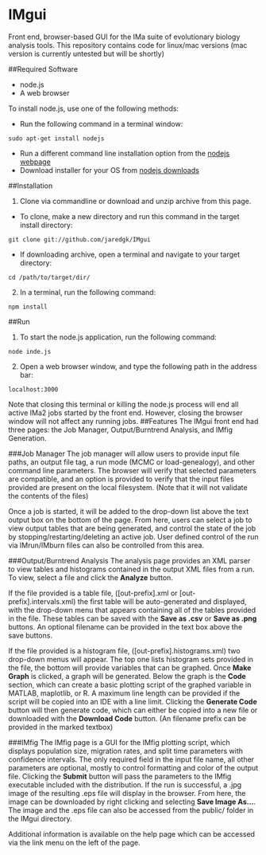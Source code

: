 # IMgui
Front end, browser-based GUI for the IMa suite of evolutionary biology analysis tools. This repository contains code for linux/mac versions (mac version is currently untested but will be shortly)

##Required Software
* node.js
* A web browser

To install node.js, use one of the following methods:
* Run the following command in a terminal window:
```
sudo apt-get install nodejs
```
* Run a different command line installation option from the [nodejs webpage](https://nodejs.org/en/download/package-manager/)
* Download installer for your OS from [nodejs downloads](https://nodejs.org/en/download/)

##Installation
1. Clone via commandline or download and unzip archive from this page. 
  * To clone, make a new directory and run this command in the target install directory: 
  ```
  git clone git://github.com/jaredgk/IMgui
  ```
  * If downloading archive, open a terminal and navigate to your target directory:
  ```
  cd /path/to/target/dir/
  ```
2. In a terminal, run the following command:
  
  ```
  npm install
  ```

##Run
1. To start the node.js application, run the following command:
  
  ```
  node inde.js
  ```
2. Open a web browser window, and type the following path in the address bar:
  
  ```
  localhost:3000
  ```

Note that closing this terminal or killing the node.js process will end all active IMa2 jobs started by the front end. However, closing the browser window will not affect any running jobs. 
##Features
The IMgui front end had three pages: the Job Manager, Output/Burntrend Analysis, and IMfig Generation.

###Job Manager
The job manager will allow users to provide input file paths, an output file tag, a run mode (MCMC or load-genealogy), and other command line parameters. The browser will verify that selected parameters are compatible, and an option is provided to verify that the input files provided are present on the local filesystem. (Note that it will not validate the contents of the files)

Once a job is started, it will be added to the drop-down list above the text output box on the bottom of the page. From here, users can select a job to view output tables that are being generated, and control the state of the job by stopping/restarting/deleting an active job. User defined control of the run via IMrun/IMburn files can also be controlled from this area. 

###Output/Burntrend Analysis
The analysis page provides an XML parser to view tables and histograms contained in the output XML files from a run. To view, select a file and click the __Analyze__ button. 

If the file provided is a table file, ([out-prefix].xml or [out-prefix].intervals.xml) the first table will be auto-generated and displayed, with the drop-down menu that appears containing all of the tables provided in the file. These tables can be saved with the __Save as .csv__ or __Save as .png__ buttons. An optional filename can be provided in the text box above the save buttons. 

If the file provided is a histogram file, ([out-prefix].histograms.xml) two drop-down menus will appear. The top one lists histogram sets provided in the file, the bottom will provide variables that can be graphed. Once __Make Graph__ is clicked, a graph will be generated. Below the graph is the __Code__ section, which can create a basic plotting script of the graphed variable in MATLAB, maplotlib, or R. A maximum line length can be provided if the script will be copied into an IDE with a line limit. Clicking the __Generate Code__ button will then generate code, which can either be copied into a new file or downloaded with the __Download Code__ button. (An filename prefix can be provided in the marked textbox)

###IMfig
The IMfig page is a GUI for the IMfig plotting script, which displays population size, migration rates, and split time parameters with confidence intervals. The only required field in the input file name, all other parameters are optional, mostly to control formatting and color of the output file. Clicking the __Submit__ button will pass the parameters to the IMfig executable included with the distribution. If the run is successful, a .jpg image of the resulting .eps file will display in the browser. From here, the image can be downloaded by right clicking and selecting __Save Image As...__. The image and the .eps file can also be accessed from the public/ folder in the IMgui directory. 


Additional information is available on the help page which can be accessed via the link menu on the left of the page. 
